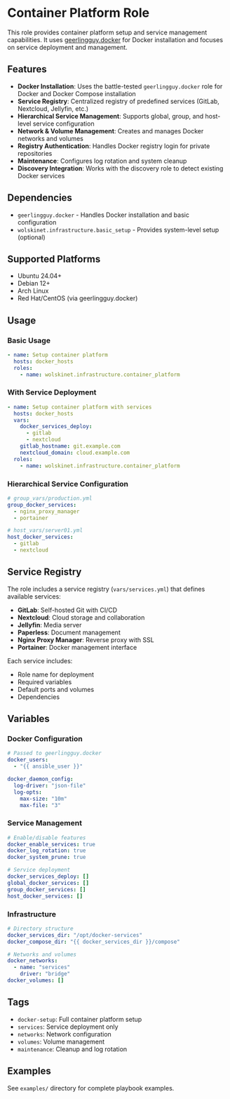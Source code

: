 # Container Platform Role

This role provides container platform setup and service management capabilities. It uses [geerlingguy.docker](https://github.com/geerlingguy/ansible-role-docker) for Docker installation and focuses on service deployment and management.

## Features

- **Docker Installation**: Uses the battle-tested `geerlingguy.docker` role for Docker and Docker Compose installation
- **Service Registry**: Centralized registry of predefined services (GitLab, Nextcloud, Jellyfin, etc.)
- **Hierarchical Service Management**: Supports global, group, and host-level service configuration
- **Network & Volume Management**: Creates and manages Docker networks and volumes
- **Registry Authentication**: Handles Docker registry login for private repositories
- **Maintenance**: Configures log rotation and system cleanup
- **Discovery Integration**: Works with the discovery role to detect existing Docker services

## Dependencies

- `geerlingguy.docker` - Handles Docker installation and basic configuration
- `wolskinet.infrastructure.basic_setup` - Provides system-level setup (optional)

## Supported Platforms

- Ubuntu 24.04+
- Debian 12+
- Arch Linux
- Red Hat/CentOS (via geerlingguy.docker)

## Usage

### Basic Usage

```yaml
- name: Setup container platform
  hosts: docker_hosts
  roles:
    - name: wolskinet.infrastructure.container_platform
```

### With Service Deployment

```yaml
- name: Setup container platform with services
  hosts: docker_hosts
  vars:
    docker_services_deploy:
      - gitlab
      - nextcloud
    gitlab_hostname: git.example.com
    nextcloud_domain: cloud.example.com
  roles:
    - name: wolskinet.infrastructure.container_platform
```

### Hierarchical Service Configuration

```yaml
# group_vars/production.yml
group_docker_services:
  - nginx_proxy_manager
  - portainer

# host_vars/server01.yml  
host_docker_services:
  - gitlab
  - nextcloud
```

## Service Registry

The role includes a service registry (`vars/services.yml`) that defines available services:

- **GitLab**: Self-hosted Git with CI/CD
- **Nextcloud**: Cloud storage and collaboration
- **Jellyfin**: Media server
- **Paperless**: Document management
- **Nginx Proxy Manager**: Reverse proxy with SSL
- **Portainer**: Docker management interface

Each service includes:
- Role name for deployment
- Required variables
- Default ports and volumes
- Dependencies

## Variables

### Docker Configuration

```yaml
# Passed to geerlingguy.docker
docker_users:
  - "{{ ansible_user }}"

docker_daemon_config:
  log-driver: "json-file"
  log-opts:
    max-size: "10m"
    max-file: "3"
```

### Service Management

```yaml
# Enable/disable features
docker_enable_services: true
docker_log_rotation: true
docker_system_prune: true

# Service deployment
docker_services_deploy: []
global_docker_services: []
group_docker_services: []
host_docker_services: []
```

### Infrastructure

```yaml
# Directory structure
docker_services_dir: "/opt/docker-services"
docker_compose_dir: "{{ docker_services_dir }}/compose"

# Networks and volumes
docker_networks:
  - name: "services"
    driver: "bridge"
docker_volumes: []
```

## Tags

- `docker-setup`: Full container platform setup
- `services`: Service deployment only
- `networks`: Network configuration
- `volumes`: Volume management
- `maintenance`: Cleanup and log rotation

## Examples

See `examples/` directory for complete playbook examples.